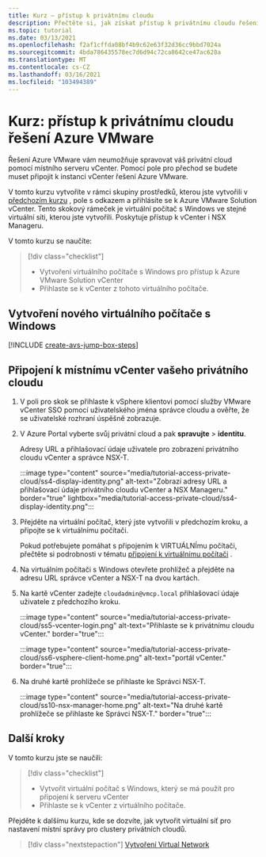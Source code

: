 ```yaml
---
title: Kurz – přístup k privátnímu cloudu
description: Přečtěte si, jak získat přístup k privátnímu cloudu řešení Azure VMware.
ms.topic: tutorial
ms.date: 03/13/2021
ms.openlocfilehash: f2af1cffda08bf4b9c62e63f32d36cc9bbd7024a
ms.sourcegitcommit: 4bda786435578ec7d6d94c72ca8642ce47ac628a
ms.translationtype: MT
ms.contentlocale: cs-CZ
ms.lasthandoff: 03/16/2021
ms.locfileid: "103494389"
---
```

# <a name="tutorial-access-an-azure-vmware-solution-private-cloud"></a>Kurz: přístup k privátnímu cloudu řešení Azure VMware

Řešení Azure VMware vám neumožňuje spravovat váš privátní cloud pomocí místního serveru vCenter. Pomocí pole pro přechod se budete muset připojit k instanci vCenter řešení Azure VMware. 

V tomto kurzu vytvoříte v rámci skupiny prostředků, kterou jste vytvořili v [předchozím kurzu](tutorial-configure-networking.md) , pole s odkazem a přihlásíte se k Azure VMware Solution vCenter. Tento skokový rámeček je virtuální počítač s Windows ve stejné virtuální síti, kterou jste vytvořili.  Poskytuje přístup k vCenter i NSX Manageru. 

V tomto kurzu se naučíte:

> [!div class="checklist"]
> * Vytvoření virtuálního počítače s Windows pro přístup k Azure VMware Solution vCenter
> * Přihlaste se k vCenter z tohoto virtuálního počítače.

## <a name="create-a-new-windows-virtual-machine"></a>Vytvoření nového virtuálního počítače s Windows

[!INCLUDE [create-avs-jump-box-steps](includes/create-jump-box-steps.md)]

## <a name="connect-to-the-local-vcenter-of-your-private-cloud"></a>Připojení k místnímu vCenter vašeho privátního cloudu

1. V poli pro skok se přihlaste k vSphere klientovi pomocí služby VMware vCenter SSO pomocí uživatelského jména správce cloudu a ověřte, že se uživatelské rozhraní úspěšně zobrazuje.

1. V Azure Portal vyberte svůj privátní cloud a pak **spravujte**  >  **identitu**. 

   Adresy URL a přihlašovací údaje uživatele pro zobrazení privátního cloudu vCenter a správce NSX-T.

   :::image type="content" source="media/tutorial-access-private-cloud/ss4-display-identity.png" alt-text="Zobrazí adresy URL a přihlašovací údaje privátního cloudu vCenter a NSX Manageru." border="true" lightbox="media/tutorial-access-private-cloud/ss4-display-identity.png":::

1. Přejděte na virtuální počítač, který jste vytvořili v předchozím kroku, a připojte se k virtuálnímu počítači. 

   Pokud potřebujete pomáhat s připojením k VIRTUÁLNÍmu počítači, přečtěte si podrobnosti v tématu [připojení k virtuálnímu počítači](../virtual-machines/windows/connect-logon.md#connect-to-the-virtual-machine) .

1. Na virtuálním počítači s Windows otevřete prohlížeč a přejděte na adresu URL správce vCenter a NSX-T na dvou kartách. 

1. Na kartě vCenter zadejte `cloudadmin@vmcp.local` přihlašovací údaje uživatele z předchozího kroku.

   :::image type="content" source="media/tutorial-access-private-cloud/ss5-vcenter-login.png" alt-text="Přihlaste se k privátnímu cloudu vCenter." border="true":::

   :::image type="content" source="media/tutorial-access-private-cloud/ss6-vsphere-client-home.png" alt-text="portál vCenter." border="true":::

1. Na druhé kartě prohlížeče se přihlaste ke Správci NSX-T.

   :::image type="content" source="media/tutorial-access-private-cloud/ss10-nsx-manager-home.png" alt-text="Na druhé kartě prohlížeče se přihlaste ke Správci NSX-T." border="true":::



## <a name="next-steps"></a>Další kroky

V tomto kurzu jste se naučili:

> [!div class="checklist"]
> * Vytvořit virtuální počítač s Windows, který se má použít pro připojení k serveru vCenter
> * Přihlaste se k vCenter z virtuálního počítače.

Přejděte k dalšímu kurzu, kde se dozvíte, jak vytvořit virtuální síť pro nastavení místní správy pro clustery privátních cloudů.

> [!div class="nextstepaction"]
> [Vytvoření Virtual Network](tutorial-configure-networking.md)


